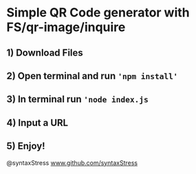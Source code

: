 # Simple QR Code generator with FS/qr-image/inquire

## 1) Download Files

## 2) Open terminal and run `'npm install'`

## 3) In terminal run `'node index.js`

## 4) Input a URL

## 5) Enjoy!

@syntaxStress
www.github.com/syntaxStress
